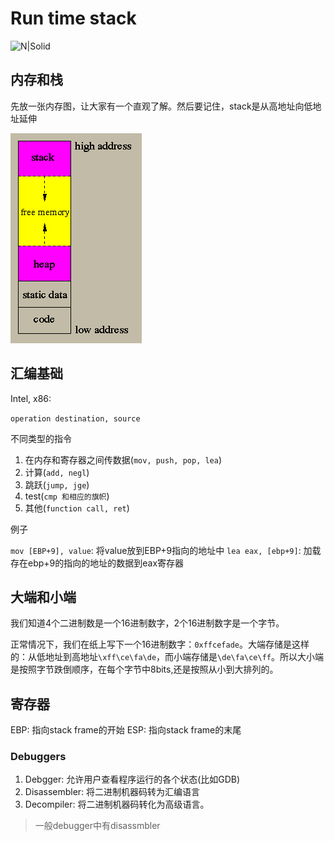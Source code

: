 # Run time stack

![N|Solid](https://github.com/ruibinzhang021/ruibinzhang021/blob/main/static/imgs/mylogon.png?raw=true)

## 内存和栈
先放一张内存图，让大家有一个直观了解。然后要记住，stack是从高地址向低地址延伸

![stacl](./imgs/stack.gif)

## 汇编基础

Intel, x86:

`operation destination, source`

不同类型的指令

1. 在内存和寄存器之间传数据(`mov, push, pop, lea`)
2. 计算(`add, negl`)
3. 跳跃(`jump, jge`)
4. test(`cmp 和相应的旗帜`)
5. 其他(`function call, ret`)

例子

`mov [EBP+9], value`: 将value放到EBP+9指向的地址中
`lea eax, [ebp+9]`: 加载存在ebp+9的指向的地址的数据到eax寄存器

## 大端和小端

我们知道4个二进制数是一个16进制数字，2个16进制数字是一个字节。

正常情况下，我们在纸上写下一个16进制数字：`0xffcefade`。大端存储是这样的：从低地址到高地址`\xff\ce\fa\de`，而小端存储是`\de\fa\ce\ff`。所以大小端是按照字节跌倒顺序，在每个字节中8bits,还是按照从小到大排列的。

## 寄存器

EBP: 指向stack frame的开始
ESP: 指向stack frame的末尾

### Debuggers

1. Debgger: 允许用户查看程序运行的各个状态(比如GDB)
2. Disassembler: 将二进制机器码转为汇编语言
3. Decompiler: 将二进制机器码转化为高级语言。

> 一般debugger中有disassmbler
